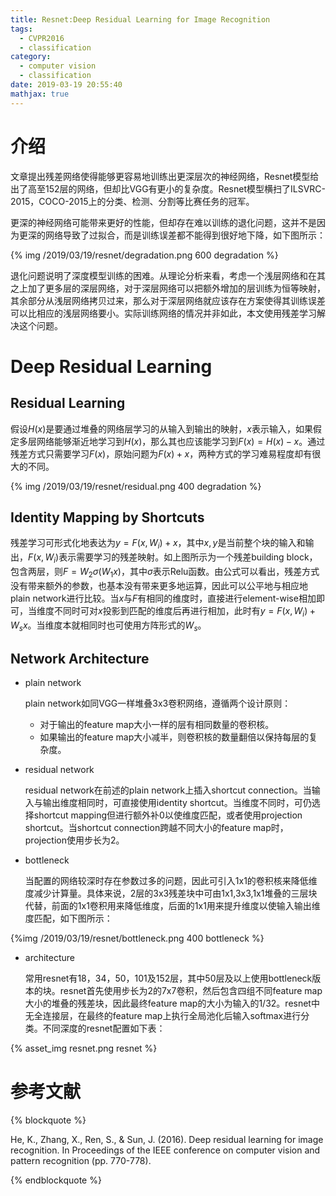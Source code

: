 ```yaml
---
title: Resnet:Deep Residual Learning for Image Recognition
tags:
  - CVPR2016
  - classification
category:
  - computer vision
  - classification
date: 2019-03-19 20:55:40
mathjax: true
---
```


# 介绍
文章提出残差网络使得能够更容易地训练出更深层次的神经网络，Resnet模型给出了高至152层的网络，但却比VGG有更小的复杂度。Resnet模型横扫了ILSVRC-2015，COCO-2015上的分类、检测、分割等比赛任务的冠军。

更深的神经网络可能带来更好的性能，但却存在难以训练的退化问题，这并不是因为更深的网络导致了过拟合，而是训练误差都不能得到很好地下降，如下图所示：

{% img /2019/03/19/resnet/degradation.png 600 degradation %}

退化问题说明了深度模型训练的困难。从理论分析来看，考虑一个浅层网络和在其之上加了更多层的深层网络，对于深层网络可以把额外增加的层训练为恒等映射，其余部分从浅层网络拷贝过来，那么对于深层网络就应该存在方案使得其训练误差可以比相应的浅层网络要小。实际训练网络的情况并非如此，本文使用残差学习解决这个问题。

# Deep Residual Learning

## Residual Learning

假设$H(x)$是要通过堆叠的网络层学习的从输入到输出的映射，$x$表示输入，如果假定多层网络能够渐近地学习到$H(x)$，那么其也应该能学习到$F(x)=H(x)-x$。通过残差方式只需要学习$F(x)$，原始问题为$F(x)+x$，两种方式的学习难易程度却有很大的不同。

{% img /2019/03/19/resnet/residual.png 400 degradation %}

## Identity Mapping by Shortcuts

残差学习可形式化地表达为$y=F(x,{W_i})+x$，其中$x,y$是当前整个块的输入和输出，$F(x,{W_i})$表示需要学习的残差映射。如上图所示为一个残差building block，包含两层，则$F=W_2\sigma(W_1x)$，其中$\sigma$表示Relu函数。由公式可以看出，残差方式没有带来额外的参数，也基本没有带来更多地运算，因此可以公平地与相应地plain network进行比较。当$x$与$F$有相同的维度时，直接进行element-wise相加即可，当维度不同时可对$x$投影到匹配的维度后再进行相加，此时有$y=F(x,{W_i})+W_sx$。当维度本就相同时也可使用方阵形式的$W_s$。

## Network Architecture
* plain network

    plain network如同VGG一样堆叠3x3卷积网络，遵循两个设计原则：

    + 对于输出的feature map大小一样的层有相同数量的卷积核。
    + 如果输出的feature map大小减半，则卷积核的数量翻倍以保持每层的复杂度。

* residual network

    residual network在前述的plain network上插入shortcut connection。当输入与输出维度相同时，可直接使用identity shortcut。当维度不同时，可仍选择shortcut mapping但进行额外补0以使维度匹配，或者使用projection shortcut。当shortcut connection跨越不同大小的feature map时，projection使用步长为2。

* bottleneck

    当配置的网络较深时存在参数过多的问题，因此可引入1x1的卷积核来降低维度减少计算量。具体来说，2层的3x3残差块中可由1x1,3x3,1x1堆叠的三层块代替，前面的1x1卷积用来降低维度，后面的1x1用来提升维度以使输入输出维度匹配，如下图所示：

{%img /2019/03/19/resnet/bottleneck.png 400 bottleneck %}

* architecture

    常用resnet有18，34，50，101及152层，其中50层及以上使用bottleneck版本的块。resnet首先使用步长为2的7x7卷积，然后包含四组不同feature map大小的堆叠的残差块，因此最终feature map的大小为输入的1/32。resnet中无全连接层，在最终的feature map上执行全局池化后输入softmax进行分类。不同深度的resnet配置如下表：

{% asset_img resnet.png resnet %}


# 参考文献
{% blockquote %}

He, K., Zhang, X., Ren, S., & Sun, J. (2016). Deep residual learning for image recognition. In Proceedings of the IEEE conference on computer vision and pattern recognition (pp. 770-778).

{% endblockquote %}
